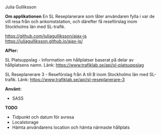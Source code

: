 Julia Gulliksson

**Om applikationen** 
En SL Reseplanerare som låter användaren fylla i var de vill resa från och ankomststation, och därefter få reseförslag inom Stockholms län med SL-trafik.

https://github.com/juliagulliksson/ajax-js
https://juliagulliksson.github.io/ajax-js/

**APIer:**

SL Platsuppslag - Information om hållplatser baserat på delar av hållplatsens namn.
Länk: https://www.trafiklab.se/api/sl-platsuppslag

SL Reseplanerare 3 - Reseförslag från A till B inom Stockholms län med SL-trafik.
Länk: https://www.trafiklab.se/api/sl-reseplanerare-3

**Använt:**
* SASS

**TODO**
* Tidpunkt och datum för avresa
* Localstorage
* Hämta användarens location och hämta närmaste hållplats